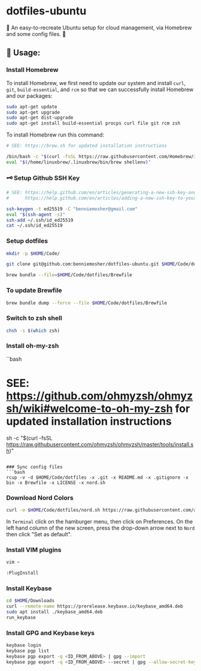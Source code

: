 # dotfiles-ubuntu
🐧 An easy-to-recreate Ubuntu setup for cloud management, via Homebrew and some config files. 🐧

## 📜 Usage:

### Install Homebrew

To install Homebrew, we first need to update our system and install `curl`, `git`, `build-essential`, and `rcm` so that we can successfully install Homebrew and our packages:

```bash
sudo apt-get update
sudo apt-get upgrade
sudo apt-get dist-upgrade
sudo apt-get install build-essential procps curl file git rcm zsh
```

To install Homebrew run this command:

```bash
# SEE: https://brew.sh for updated installation instructions

/bin/bash -c "$(curl -fsSL https://raw.githubusercontent.com/Homebrew/install/HEAD/install.sh)"
eval "$(/home/linuxbrew/.linuxbrew/bin/brew shellenv)"
```

### 🗝 Setup Github SSH Key

```bash
# SEE: https://help.github.com/en/articles/generating-a-new-ssh-key-and-adding-it-to-the-ssh-agent and
#      https://help.github.com/en/articles/adding-a-new-ssh-key-to-your-github-account for updated instructions

ssh-keygen -t ed25519 -C "benniemosher@gmail.com"
eval "$(ssh-agent -s)"
ssh-add ~/.ssh/id_ed25519
cat ~/.ssh/id_ed25519
```

### Setup dotfiles

```bash
mkdir -p $HOME/Code/

git clone git@github.com:benniemosher/dotfiles-ubuntu.git $HOME/Code/dotfiles

brew bundle --file=$HOME/Code/dotfiles/Brewfile
```

### To update Brewfile

```bash
brew bundle dump --force --file $HOME/Code/dotfiles/Brewfile
```

### Switch to zsh shell

```bash
chsh -s $(which zsh)
```

### Install oh-my-zsh

``bash
# SEE: https://github.com/ohmyzsh/ohmyzsh/wiki#welcome-to-oh-my-zsh for updated installation instructions

sh -c "$(curl -fsSL https://raw.githubusercontent.com/ohmyzsh/ohmyzsh/master/tools/install.sh)"
```

### Sync config files
```bash
rcup -v -d $HOME/Code/dotfiles -x .git -x README.md -x .gitignore -x bin -x Brewfile -x LICENSE -x nord.sh
```

### Download Nord Colors

```bash
curl -o $HOME/Code/dotfiles/nord.sh https://raw.githubusercontent.com/arcticicestudio/nord-gnome-terminal/develop/src/nord.sh
```

In `Terminal` click on the hamburger menu, then click on Preferences. On the left hand column of the new screen, press the drop-down arrow next to `Nord` then click "Set as default".

### Install VIM plugins

```bash
vim ~

:PlugInstall
```

### Install Keybase

```bash
cd $HOME/Downloads
curl --remote-name https://prerelease.keybase.io/keybase_amd64.deb
sudo apt install ./keybase_amd64.deb
run_keybase
```

### Install GPG and Keybase keys

```bash
keybase login
keybase pgp list
keybase pgp export -q <ID_FROM_ABOVE> | gpg --import
keybase pgp export -q <ID_FROM_ABOVE> --secret | gpg --allow-secret-key-import --import
```
